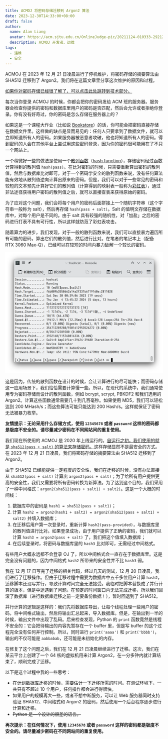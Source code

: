 ```yaml
---
title: ACMOJ 将密码存储迁移到 Argon2 算法
date: 2023-12-30T14:33:00+08:00
draft: false
author:
  name: Alan Liang
  avatar: https://acm.sjtu.edu.cn/OnlineJudge-pic/20211124-010333-292122.png
  description: ACMOJ 开发者、运维
tags:
  - 运维
  - 安全
---
```


ACMOJ 在 2023 年 12 月 21 日凌晨进行了停机维护，将密码存储的摘要算法由 SHA512 迁移到了 Argon2。我们将在这篇文章里分享这次维护的原因和过程。

<!--more-->

[如果你对密码存储已经很了解了，可以点击此处跳转到技术部分。](#technicalities)

每次当你登录 ACMOJ 的时候，你都会把你的密码发给 ACM 班的服务器。服务器会检查你提供的密码和数据库里用户的密码是否匹配，然后会允许或者拒绝你登录。你有没有好奇过，你的密码是怎么存储在服务器上的？

如果这是一个课程大作业（比如说 [Bookstore][bookstore]）的话，你可能会把密码直接存储在数据文件里。这样做的缺点是显而易见的：任何人只要拿到了数据文件，就可以立即知道所有人的密码。如果服务器被恶意者攻破，他也将知道所有人的密码。得到密码的人会在其他平台上尝试用这些密码登录，因为你的密码很可能用在了不只一个网站上。

[bookstore]: https://github.com/ACMClassCourse-2023/Bookstore-2023/blob/main/requirements.md

一个稍微好一些的做法是使用一个[散列函数][hash]（[hash function][hash-en]），存储密码经过函数计算得到的散列值 `hash(pass)`。在比对密码的时候，只需要重新算出密码的散列值，然后与数据库比对即可。对于一个密码学安全的散列函数来说，没有任何算法能有效地从散列值逆向计算出原来的密码。但是，我们可以对于一些常见的密码和较短的文本预先计算好它们的散列值（计算得到的映射表一般称为[彩虹表][rainbow]），通过非法途径获得用户密码的散列值之后，就可以直接查表来获得原始的密码。

[hash]: https://zh.wikipedia.org/wiki/%E6%95%A3%E5%88%97%E5%87%BD%E6%95%B8
[hash-en]: https://en.wikipedia.org/wiki/Hash_function
[rainbow]: https://zh.wikipedia.org/wiki/%E5%BD%A9%E8%99%B9%E8%A1%A8

为了应对这个问题，我们会将每个用户的密码后面拼接上一个随机字符串（这个字符串一般称为 salt），然后再存储 `hash(pass + salt)`。Salt 的值明文存储在数据库中，对每个用户是不同的。由于 salt 具有较强的随机性，对「加盐」之后的密码进行打表不具有可行性，所以这样就防范了彩虹表攻击。

随着算力的进步，我们发现，对于一般的散列函数来说，我们可以直接暴力遍历所有可能的密码，算出它们的散列值，然后进行比对。在笔者的笔记本上（配备 RTX 3060 Max-Q），已经可以在较短的时间内暴力破解一个较长的密码。

!["hashcat 可以在 5 天 13 个小时内枚举 md5 散列过的 9 位数密码"](hashcat.png "现代算力可以在较短时间内暴力枚举密码。")

这是因为，传统的散列函数在设计的时候，会让计算进行的尽可能快；而密码存储这一应用场景下，我们恰恰需要计算慢一些。所以，在现代的系统中，我们通常使用专为密码存储而设计的散列函数，例如 bcrypt, scrypt, PBKDF2 和我们选用的 Argon2。计算这些函数通常需要几十到几百毫秒。如果使用 MD5，我们可以轻松达到 200 MHash/s；而这些算法可能只能达到 200 Hash/s。这样就保证了密码无法被暴力枚举。

**友情提示：无论采用什么存储方式，使用 `12345678` 或者 `password` 这样的密码都是极度不安全的。请尽量减少密码在不同网站间的重复使用。**

<a id="technicalities"></a>

我们现在所使用的 ACMOJ 是 2020 年上线运行的。[自运行之初，我们使用的就是 `sha512(pass + salt)` 的算法来存储密码。][beginning]这样存储显然不是最安全的方式。在 2023 年 12 月 21 日凌晨，我们将密码存储的摘要算法由 SHA512 迁移到了 Argon2。

[beginning]: https://github.com/ACMClassOJ/TesutoHime/commit/fbe47d22682b27209b4f165ffdad4fec48de4a00#diff-1138b62fb47ccf5d5fc8acb3726a4a086002b089575b2c798bada3dbe9ae3f27R7

由于 SHA512 已经能提供一定程度的安全性，我们在迁移的时候，没有办法直接从 `sha512(pass + salt)` 计算出 `argon2(pass + salt)`；为了给所有用户提供更高的安全性，我们又需要将所有密码转换为新算法。为了达到这个目的，我们采用了一种中间格式：`argon2(sha512(pass + salt1) + salt2)`。这是一个大概的时间线：

1. 数据库中的密码是 `hash1 = sha512(pass + salt1)`；
1. 计算 `hash2 = argon2(hash1 + salt2) = argon2(sha512(pass + salt1) + salt2)` 并填入数据库；
1. 在迁移后用户第一次登录时，重新计算 `hash2(pass-provided)`，与数据库里的散列值进行比对。如果登录成功，由于用户提供了正确的密码，我们就可以计算 `hash3 = argon2(pass + salt)` 了，我们把这个值填入数据库；
1. 在后续登录时，将密码与数据库里的 `hash3` 比对即可，无需经过中间格式。

有些用户大概永远都不会登录 OJ 了，所以中间格式会一直存在于数据库里。这是完全没有问题的，因为中间格式 `hash2` 所带来的安全性并不比 `hash3` 弱。

我在 12 月 17 日写完了迁移的相关代码，经过几天的测试，12 月 20 日凌晨，我们进行了迁移操作。但由于迁移过程中需要为数据库中五千多位用户计算 `hash2`，迁移脚本还没写并行，导致计算时间完全无法接受。我临时把脚本替换成了并行计算的版本，但是中途遇到了问题。在预定的时间窗口内无法完成迁移，所以我们回滚了数据库（进行数据库迁移之前一定要备份数据！），暂时回退到了 SHA512。

并行计算的逻辑是这样的：我们先将数据库导出，让每个线程处理一些用户的密码，将中间格式输出，然后将输出汇总起来，导入数据库。但是，在输出到一半的时候，输出文件中出现了乱码。后来检查发现，Python 的 `print` 函数竟然是线程不安全的：它会把待输出的内容先暂存在一个 buffer 里，但是写 buffer 的这个过程完全没有任何并行控制。所以，同时进行 `print('aaaa')` 和 `print('bbbb')`，输出的不仅可能是 `aabbabab`，还可能是未初始化的内存。

在修复了这个问题之后，我们在 12 月 21 日凌晨继续进行了迁移。这次，我们在某云平台上创建了一个 64 核的虚拟机用来计算 Argon2，在一分多钟内就计算结束了，顺利完成了迁移。

以下是这个过程中我的一些思考：

- 在计划数据库迁移的时候，需要估计一下迁移所需的时间。在测试环境下，一共只有不超过 10 个用户，任何操作都会进行得很快。
- 如果用户的规模再大一些，或者不想中断服务，可以让 Web 服务器同时支持验证 SHA512、中间格式和 Argon2 的密码，然后使用一个后台程序逐步进行计算和迁移。
- ~~Python 是一个设计的很差的语言。~~

**再次提示：在任何情况下，使用 `12345678` 或者 `password` 这样的密码都是极度不安全的。请尽量减少密码在不同网站间的重复使用。**
